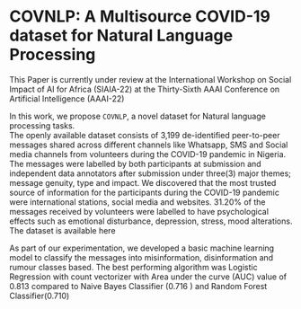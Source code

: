 # COVNLP: A Multisource COVID-19 dataset for Natural Language Processing

This Paper is currently under review at the International Workshop on Social Impact of AI for Africa (SIAIA-22) at the Thirty-Sixth AAAI Conference on Artificial Intelligence (AAAI-22)

In this work, we propose `COVNLP`, a novel dataset for Natural language processing tasks.  
The openly available dataset consists of 3,199 de-identified peer-to-peer messages shared across different channels like Whatsapp, SMS and Social media channels 
from volunteers during the COVID-19 pandemic in Nigeria. The messages were labelled by both participants at submission and independent data annotators after submission 
under three(3) major themes; message genuity, type and impact. We discovered that the most trusted source of information for the participants during the COVID-19 pandemic 
were international stations, social media and websites. 31.20\% of the messages received by volunteers were labelled to have psychological effects such as emotional disturbance, 
depression, stress, mood alterations. The dataset is available here

As part of our experimentation, we developed a basic machine learning model to classify the messages into misinformation, disinformation and rumour classes based. 
The best performing algorithm was Logistic Regression with count vectorizer with Area under the curve (AUC) value of 0.813 compared to Naive Bayes Classifier (0.716 ) and Random Forest Classifier(0.710)
